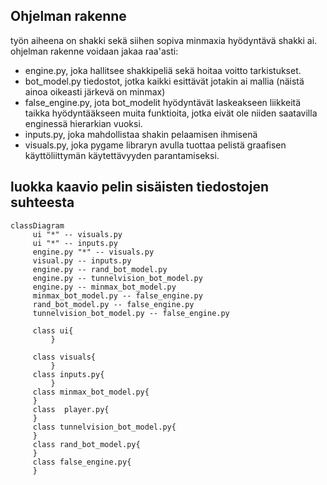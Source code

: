 ## Ohjelman rakenne

työn aiheena on shakki sekä siihen sopiva minmaxia hyödyntävä shakki ai.
ohjelman rakenne voidaan jakaa raa'asti:
- engine.py, joka hallitsee shakkipeliä sekä hoitaa voitto tarkistukset.
- bot_model.py tiedostot, jotka kaikki esittävät jotakin ai mallia (näistä ainoa oikeasti järkevä on minmax)
- false_engine.py, jota bot_modelit hyödyntävät laskeakseen liikkeitä taikka hyödyntääkseen muita funktioita, jotka eivät ole niiden saatavilla enginessä hierarkian vuoksi.
- inputs.py, joka mahdollistaa shakin pelaamisen ihmisenä
- visuals.py, joka pygame libraryn avulla tuottaa pelistä graafisen käyttöliittymän käytettävyyden parantamiseksi.

## luokka kaavio pelin sisäisten tiedostojen suhteesta
 ```mermaid
 classDiagram
      ui "*" -- visuals.py
      ui "*" -- inputs.py
      engine.py "*" -- visuals.py
      visual.py -- inputs.py
      engine.py -- rand_bot_model.py
      engine.py -- tunnelvision_bot_model.py
      engine.py -- minmax_bot_model.py
      minmax_bot_model.py -- false_engine.py
      rand_bot_model.py -- false_engine.py
      tunnelvision_bot_model.py -- false_engine.py
         
      class ui{
          }
    
      class visuals{
          }
      class inputs.py{
          }
      class minmax_bot_model.py{
      }
      class  player.py{
      }
      class tunnelvision_bot_model.py{
      }
      class rand_bot_model.py{
      }
      class false_engine.py{
      }
```
